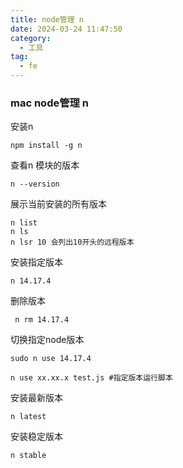 ```yaml
---
title: node管理 n
date: 2024-03-24 11:47:50
category:
  - 工具
tag:
  - fe
---
```


### mac node管理 n

安装n
```
npm install -g n
```

查看n 模块的版本
```
n --version
```

展示当前安装的所有版本
```
n list 
n ls
n lsr 10 会列出10开头的远程版本
```

安装指定版本
```
n 14.17.4 
```

删除版本
```
 n rm 14.17.4 
```


切换指定node版本
```
sudo n use 14.17.4

n use xx.xx.x test.js #指定版本运行脚本
```

安装最新版本
```
n latest
```

安装稳定版本
```
n stable
```

